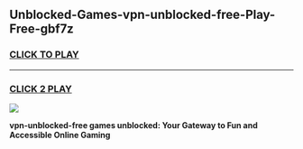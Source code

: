 
## Unblocked-Games-vpn-unblocked-free-Play-Free-gbf7z
<h3>
<a href="https://premium76.site?title=vpn-unblocked-free&ref=20M">CLICK TO PLAY</a></h3>
<hr>

<h3>
<a href="https://premium76.site?title=vpn-unblocked-free&ref=20M">CLICK 2 PLAY</a>
  
</h3>

<a href="https://premium76.site?title=vpn-unblocked-free&ref=19M"><img src="https://clearcache.store/games.png"></a>


**vpn-unblocked-free games unblocked: Your Gateway to Fun and Accessible Online Gaming**
